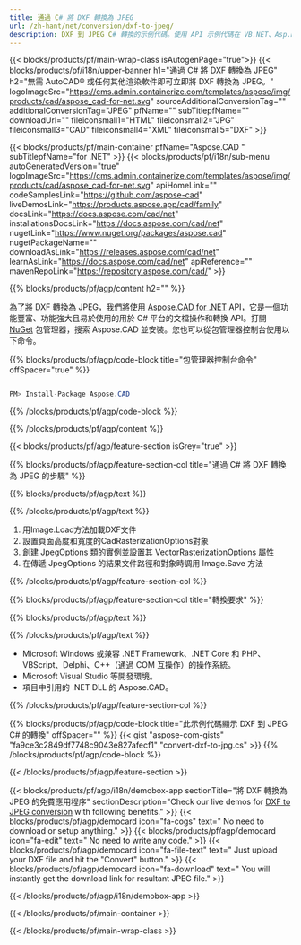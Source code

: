 ```yaml
---
title: 通過 C# 將 DXF 轉換為 JPEG 
url: /zh-hant/net/conversion/dxf-to-jpeg/ 
description: DXF 到 JPEG C# 轉換的示例代碼。使用 API 示例代碼在 VB.NET、Asp.NET 或任何基於 .NET 的應用程序中將 DXF 文件批量轉換為 JPEG。
---
```


{{< blocks/products/pf/main-wrap-class isAutogenPage="true">}}
{{< blocks/products/pf/i18n/upper-banner h1="通過 C# 將 DXF 轉換為 JPEG" h2="無需 AutoCAD® 或任何其他渲染軟件即可立即將 DXF 轉換為 JPEG。" logoImageSrc="https://cms.admin.containerize.com/templates/aspose/img/products/cad/aspose_cad-for-net.svg" sourceAdditionalConversionTag="" additionalConversionTag="JPEG" pfName="" subTitlepfName="" downloadUrl="" fileiconsmall1="HTML" fileiconsmall2="JPG" fileiconsmall3="CAD" fileiconsmall4="XML" fileiconsmall5="DXF" >}}

{{< blocks/products/pf/main-container pfName="Aspose.CAD " subTitlepfName="for .NET" >}}
{{< blocks/products/pf/i18n/sub-menu autoGeneratedVersion="true" logoImageSrc="https://cms.admin.containerize.com/templates/aspose/img/products/cad/aspose_cad-for-net.svg" apiHomeLink="" codeSamplesLink="https://github.com/aspose-cad" liveDemosLink="https://products.aspose.app/cad/family" docsLink="https://docs.aspose.com/cad/net" installationsDocsLink="https://docs.aspose.com/cad/net" nugetLink="https://www.nuget.org/packages/aspose.cad" nugetPackageName="" downloadAsLink="https://releases.aspose.com/cad/net" learnAsLink="https://docs.aspose.com/cad/net" apiReference="" mavenRepoLink="https://repository.aspose.com/cad/" >}}

{{% blocks/products/pf/agp/content h2="" %}}

為了將 DXF 轉換為 JPEG，我們將使用 <a href=https://products.aspose.com/cad/net>Aspose.CAD for .NET</a> API，它是一個功能豐富、功能強大且易於使用的用於 C# 平台的文檔操作和轉換 API。打開 <a href=https://www.nuget.org/packages/aspose.cad>NuGet</a> 包管理器，搜索 Aspose.CAD 並安裝。您也可以從包管理器控制台使用以下命令。

{{% blocks/products/pf/agp/code-block title="包管理器控制台命令" offSpacer="true" %}}

```cs

PM> Install-Package Aspose.CAD

```

{{% /blocks/products/pf/agp/code-block %}}

{{% /blocks/products/pf/agp/content %}}

{{< blocks/products/pf/agp/feature-section isGrey="true" >}}

{{% blocks/products/pf/agp/feature-section-col title="通過 C# 將 DXF 轉換為 JPEG 的步驟" %}}

{{% blocks/products/pf/agp/text %}}

{{% /blocks/products/pf/agp/text %}}

1. 用Image.Load方法加載DXF文件
1. 設置頁面高度和寬度的CadRasterizationOptions對象
1. 創建 JpegOptions 類的實例並設置其 VectorRasterizationOptions 屬性
1. 在傳遞 JpegOptions 的結果文件路徑和對象時調用 Image.Save 方法

{{% /blocks/products/pf/agp/feature-section-col %}}

{{% blocks/products/pf/agp/feature-section-col title="轉換要求" %}}

{{% blocks/products/pf/agp/text %}}

{{% /blocks/products/pf/agp/text %}}

- Microsoft Windows 或兼容 .NET Framework、.NET Core 和 PHP、VBScript、Delphi、C++（通過 COM 互操作）的操作系統。
- Microsoft Visual Studio 等開發環境。
- 項目中引用的 .NET DLL 的 Aspose.CAD。

{{% /blocks/products/pf/agp/feature-section-col %}}

{{% blocks/products/pf/agp/code-block title="此示例代碼顯示 DXF 到 JPEG C# 的轉換" offSpacer="" %}}
{{< gist "aspose-com-gists" "fa9ce3c2849df7748c9043e827afecf1" "convert-dxf-to-jpg.cs" >}}
{{% /blocks/products/pf/agp/code-block %}}

{{< /blocks/products/pf/agp/feature-section >}}    

<!-- aboutfile Starts -->

{{< blocks/products/pf/agp/i18n/demobox-app sectionTitle="將 DXF 轉換為 JPEG 的免費應用程序" sectionDescription="Check our live demos for [DXF to JPEG conversion](https://products.aspose.app/cad/conversion/dxf-to-jpeg) with following benefits." >}}
        {{< blocks/products/pf/agp/democard icon="fa-cogs" text=" No need to download or setup anything." >}}
        {{< blocks/products/pf/agp/democard icon="fa-edit" text=" No need to write any code." >}}
        {{< blocks/products/pf/agp/democard icon="fa-file-text" text=" Just upload your DXF file and hit the \"Convert\" button." >}}
        {{< blocks/products/pf/agp/democard icon="fa-download" text=" You will instantly get the download link for resultant JPEG file." >}}
 
   
{{< /blocks/products/pf/agp/i18n/demobox-app >}}

<!-- aboutfile Ends -->

{{< /blocks/products/pf/main-container >}}
    
{{< /blocks/products/pf/main-wrap-class >}}